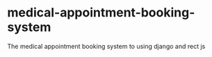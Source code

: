 # medical-appointment-booking-system
The medical appointment booking system to using django and rect js
